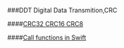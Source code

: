 ###DDT
Digital Data Transmition,CRC


####[CRC32 CRC16 CRC8](https://github.com/DingSoung/DDT/tree/master/crc)


####[Call functions in Swift](https://github.com/DingSoung/DDT/tree/master/swiftCallC)
